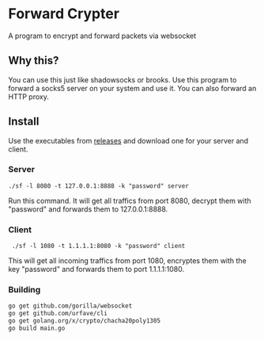 # Forward Crypter
A program to encrypt and forward packets via websocket
## Why this?
You can use this just like shadowsocks or brooks. Use this program to forward a socks5 server on your system and use it. You can also forward an HTTP proxy.
## Install
Use the executables from [releases](https://github.com/HirbodBehnam/Forward-Crypter/releases) and download one for your server and client.
### Server
```
./sf -l 8080 -t 127.0.0.1:8888 -k "password" server
```
Run this command. It will get all traffics from port 8080, decrypt them with "password" and forwards them to 127.0.0.1:8888.
### Client
```
 ./sf -l 1080 -t 1.1.1.1:8080 -k "password" client
```
This will get all incoming traffics from port 1080, encryptes them with the key "password" and forwards them to port 1.1.1.1:1080.
### Building
```bash
go get github.com/gorilla/websocket
go get github.com/urfave/cli
go get golang.org/x/crypto/chacha20poly1305
go build main.go
```
